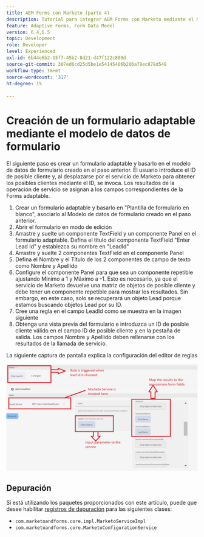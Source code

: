 ```yaml
---
title: AEM Forms con Marketo (parte 4)
description: Tutorial para integrar AEM Forms con Marketo mediante el Modelo de datos de formulario de AEM Forms.
feature: Adaptive Forms, Form Data Model
version: 6.4,6.5
topic: Development
role: Developer
level: Experienced
exl-id: 6b44e6b2-15f7-45b2-8d21-d47f122c809d
source-git-commit: 307ed6cd25d5be1e54145406b206a78ec878d548
workflow-type: tm+mt
source-wordcount: '317'
ht-degree: 1%

---
```


# Creación de un formulario adaptable mediante el modelo de datos de formulario

El siguiente paso es crear un formulario adaptable y basarlo en el modelo de datos de formulario creado en el paso anterior.
El usuario introduce el ID de posible cliente y, al desplazarse por el servicio de Marketo para obtener los posibles clientes mediante el ID, se invoca. Los resultados de la operación de servicio se asignan a los campos correspondientes de la Forms adaptable.

1. Crear un formulario adaptable y basarlo en &quot;Plantilla de formulario en blanco&quot;, asociarlo al Modelo de datos de formulario creado en el paso anterior.
1. Abrir el formulario en modo de edición
1. Arrastre y suelte un componente TextField y un componente Panel en el formulario adaptable. Defina el título del componente TextField &quot;Enter Lead Id&quot; y establezca su nombre en &quot;LeadId&quot;
1. Arrastre y suelte 2 componentes TextField en el componente Panel
1. Defina el Nombre y el Título de los 2 componentes de campo de texto como Nombre y Apellido
1. Configure el componente Panel para que sea un componente repetible ajustando Mínimo a 1 y Máximo a -1. Esto es necesario, ya que el servicio de Marketo devuelve una matriz de objetos de posible cliente y debe tener un componente repetible para mostrar los resultados. Sin embargo, en este caso, solo se recuperará un objeto Lead porque estamos buscando objetos Lead por su ID.
1. Cree una regla en el campo LeadId como se muestra en la imagen siguiente
1. Obtenga una vista previa del formulario e introduzca un ID de posible cliente válido en el campo ID de posible cliente y en la pestaña de salida. Los campos Nombre y Apellido deben rellenarse con los resultados de la llamada de servicio.

La siguiente captura de pantalla explica la configuración del editor de reglas

![editor de reglas](assets/ruleeditor.jfif)

## Depuración

Si está utilizando los paquetes proporcionados con este artículo, puede que desee habilitar [registros de depuración](http://localhost:4502/system/console/slinglog) para las siguientes clases:

+ `com.marketoandforms.core.impl.MarketoServiceImpl`
+ `com.marketoandforms.core.MarketoConfigurationService`

